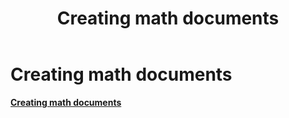 ﻿---
title: Creating math documents
category: getting-started
---

# Creating math documents

**<u>Creating math documents</u>**
